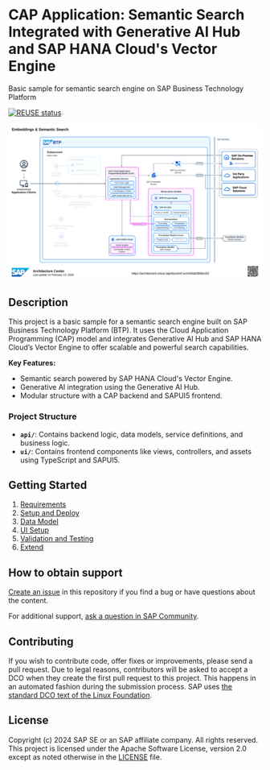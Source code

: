 # CAP Application: Semantic Search Integrated with Generative AI Hub and SAP HANA Cloud's Vector Engine
Basic sample for semantic search engine on SAP Business Technology Platform

[![REUSE status](https://api.reuse.software/badge/github.com/SAP-samples/btp-cap-genai-semantic-search)](https://api.reuse.software/info/github.com/SAP-samples/btp-cap-genai-semantic-search)

<a href="docs/reference-architecture-generative-ai-semantic-search.svg" target="_blank">
  <img src="docs/reference-architecture-generative-ai-semantic-search.svg" width="800" />
</a>

## **Description**
This project is a basic sample for a semantic search engine built on SAP Business Technology Platform (BTP). It uses the Cloud Application Programming (CAP) model and integrates Generative AI Hub and SAP HANA Cloud’s Vector Engine to offer scalable and powerful search capabilities.

**Key Features:**
- Semantic search powered by SAP HANA Cloud's Vector Engine.
- Generative AI integration using the Generative AI Hub.
- Modular structure with a CAP backend and SAPUI5 frontend.

### **Project Structure**
- **`api/`**: Contains backend logic, data models, service definitions, and business logic.
- **`ui/`**: Contains frontend components like views, controllers, and assets using TypeScript and SAPUI5.

## Getting Started
1. [Requirements](https://github.com/SAP-samples/btp-cap-genai-semantic-search/blob/main/docs/tutorial/1-Requirements.md)
2. [Setup and Deploy](https://github.com/SAP-samples/btp-cap-genai-semantic-search/blob/main/docs/tutorial/2-Setup%20and%20Deploy.md)
3. [Data Model](https://github.com/SAP-samples/btp-cap-genai-semantic-search/blob/main/docs/tutorial/3-Data%20Model.md)
4. [UI Setup](https://github.com/SAP-samples/btp-cap-genai-semantic-search/blob/main/docs/tutorial/4-UI%20Setup.md)
5. [Validation and Testing](https://github.com/SAP-samples/btp-cap-genai-semantic-search/blob/main/docs/tutorial/5-Validation%20and%20Testing.md)
6. [Extend](https://github.com/SAP-samples/btp-cap-genai-semantic-search/blob/main/docs/tutorial/6-Extend.md)

## How to obtain support
[Create an issue](https://github.com/SAP-samples/btp-cap-genai-semantic-search/issues) in this repository if you find a bug or have questions about the content.
 
For additional support, [ask a question in SAP Community](https://answers.sap.com/questions/ask.html).

## Contributing
If you wish to contribute code, offer fixes or improvements, please send a pull request. Due to legal reasons, contributors will be asked to accept a DCO when they create the first pull request to this project. This happens in an automated fashion during the submission process. SAP uses [the standard DCO text of the Linux Foundation](https://developercertificate.org/).

## License
Copyright (c) 2024 SAP SE or an SAP affiliate company. All rights reserved. This project is licensed under the Apache Software License, version 2.0 except as noted otherwise in the [LICENSE](LICENSE) file.
